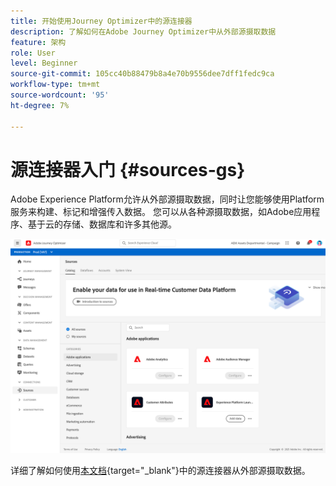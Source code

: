 ```yaml
---
title: 开始使用Journey Optimizer中的源连接器
description: 了解如何在Adobe Journey Optimizer中从外部源摄取数据
feature: 架构
role: User
level: Beginner
source-git-commit: 105cc40b88479b8a4e70b9556dee7dff1fedc9ca
workflow-type: tm+mt
source-wordcount: '95'
ht-degree: 7%

---
```


# 源连接器入门 {#sources-gs}

Adobe Experience Platform允许从外部源摄取数据，同时让您能够使用Platform服务来构建、标记和增强传入数据。 您可以从各种源摄取数据，如Adobe应用程序、基于云的存储、数据库和许多其他源。

![](assets/sources-home.png)

详细了解如何使用[本文档](https://experienceleague.adobe.com/docs/experience-platform/sources/home.html?lang=zh-Hans){target=&quot;_blank&quot;}中的源连接器从外部源摄取数据。
